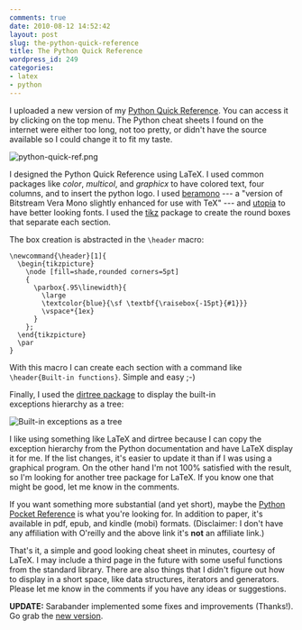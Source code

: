 ```yaml
---
comments: true
date: 2010-08-12 14:52:42
layout: post
slug: the-python-quick-reference
title: The Python Quick Reference
wordpress_id: 249
categories:
- latex
- python
---
```


I uploaded a new version of my [Python Quick Reference]. You can
access it by clicking on the top menu. The Python cheat sheets I found
on the internet were either too long, not too pretty, or didn't have
the source available so I could change it to fit my taste.

<!-- more -->

![python-quick-ref.png](/images/2010/08/python-quick-ref.png)

I designed the Python Quick Reference using LaTeX. I used common
packages like _color_, _multicol_, and _graphicx_ to have colored
text, four columns, and to insert the python logo. I used [beramono]
--- a "version of Bitstream Vera Mono slightly enhanced for use with
TeX" --- and [utopia] to have better looking fonts. I used the [tikz]
package to create the round boxes that separate each section.

The box creation is abstracted in the `\header` macro:

    \newcommand{\header}[1]{
      \begin{tikzpicture}
        \node [fill=shade,rounded corners=5pt]
        {
          \parbox{.95\linewidth}{
            \large
            \textcolor{blue}{\sf \textbf{\raisebox{-15pt}{#1}}}
            \vspace*{1ex}
          }
        };
      \end{tikzpicture}
      \par
    }

With this macro I can create each section with a command like
`\header{Built-in functions}`. Simple and easy ;-)

Finally, I used the [dirtree package] to display the built-in
exceptions hierarchy as a tree:

![Built-in exceptions as a tree](/images/2010/08/ex-built-in-exceptions.png)

I like using something like LaTeX and dirtree because I can copy the
exception hierarchy from the Python documentation and have LaTeX
display it for me. If the list changes, it's easier to update it than
if I was using a graphical program. On the other hand I'm not 100%
satisfied with the result, so I'm looking for another tree package for
LaTeX. If you know one that might be good, let me know in the
comments.

If you want something more substantial (and yet short), maybe the
[Python Pocket Reference] is what you're looking for. In addition to
paper, it's available in pdf, epub, and kindle (mobi) formats.
(Disclaimer: I don't have any affiliation with O'reilly and the above
link it's **not** an affiliate link.)

That's it, a simple and good looking cheat sheet in minutes, courtesy
of LaTeX. I may include a third page in the future with some useful
functions from the standard library. There are also things that I
didn't figure out how to display in a short space, like data
structures, iterators and generators. Please let me know in the
comments if you have any ideas or suggestions.

**UPDATE:** Sarabander implemented some fixes and improvements
(Thanks!). Go grab the [new version].

<!-- Links -->

[Python Quick Reference]: /pages/python-quick-reference/
[beramono]: http://www.tug.dk/FontCatalogue/beramono/
[utopia]: http://www.tug.dk/FontCatalogue/utopia/
[tikz]: http://www.texample.net/tikz/
[dirtree package]: http://www.ctan.org/tex-archive/macros/generic/dirtree/
[Python Pocket Reference]: http://oreilly.com/catalog/9780596158095
[new version]: https://github.com/downloads/kroger/python-quick-ref/python-quick-ref.pdf
